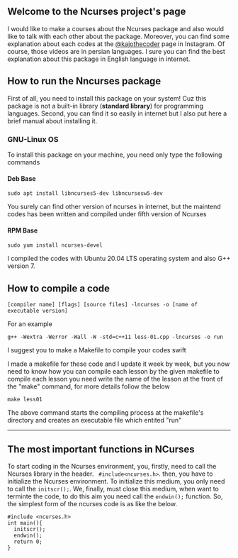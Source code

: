 ## Welcome to the Ncurses project's page

I would like to make a courses about the Ncurses package and also would like to talk with each other about the package.
Moreover, you can find some explanation about each codes at the [@kajothecoder](https://www.instagram.com/kajothecoder/) page in Instagram. Of course, those videos are in persian languages.
I sure you can find the best explanation about this package in English language in internet.


## How to run the Nncurses package
First of all, you need to install this package on your system! Cuz this package is not a built-in library (**standard library**) for programming languages.
Second, you can find it so easily in internet but I also put here a brief manual about installing it.

### GNU-Linux OS
To install this package on your machine, you need only type the following commands
#### Deb Base
``` 
sudo apt install libncurses5-dev libncursesw5-dev
```
You surely can find other version of ncurses in internet, but the maintend codes has been written and compiled under fifth version of Ncurses 
#### RPM Base 
```
sudo yum install ncurses-devel
```
I compiled the codes with Ubuntu 20.04 LTS operating system and also G++ version 7.

## How to compile a code
```
[compiler name] [flags] [source files] -lncurses -o [name of executable version] 
```
For an example
```
g++ -Wextra -Werror -Wall -W -std=c++11 less-01.cpp -lncurses -o run
```

I suggest you to make a Makefile to compile your codes swift 

I made a makefile for these code and I update it week by week, but you now need to know how you can compile each lesson by the given makefile
to compile each lesson you need write the name of the lesson at the front of the "make" command, for more details follow the below
```
make less01
```
The above command starts the compiling process at the makefile's directory and creates an executable file which entited "run"

<hr>

## The most important functions in NCurses

To start coding in the Ncurses environment, you, firstly, need to call the Ncurses library in the header. ``` #include<ncurses.h>```. then, you have to initialize the Ncurses environment. To initialize this medium, you only need to call the ```initscr();```. We, finally, must close this medium, when want to terminte the code, to do this aim you need call the ```endwin();``` function. So, the simplest form of the ncurses code is as like the below.

```
#include <ncurses.h>
int main(){
  initscr();
  endwin();
  return 0;
}
```
